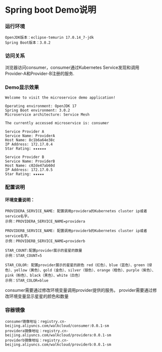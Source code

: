 # Spring boot Demo说明

### 运行环境
```
OpenJDK版本：eclipse-temurin 17.0.14_7-jdk  
Spring Boot版本：3.0.2  
```


### 访问关系

浏览器访问consumer，consumer通过Kubernetes Service发现和调用Provider-A和Provider-B注册的服务.


### Demo显示效果
```
Welcome to visit the microservice demo application!

Operating environment: OpenJDK 17
Spring Boot environment: 3.0.2
Microservice architecture: Service Mesh

The currently accessed microservice is: consumer

Service Provider A
Service Name: ProviderA
Host Name: 8c1b6a64e38c
IP Address: 172.17.0.4
Star Rating: ★★★★★★

Service Provider B
Service Name: ProviderB
Host Name: c02de47ab60d
IP Address: 172.17.0.5
Star Rating: ★★★★★
```


### 配置说明
#### 环境变量说明：  
```
PROVIDERA_SERVICE_NAME: 配置调用providera的Kubernetes cluster ip或者service名字。  
示例：PROVIDERA_SERVICE_NAME=providera

PROVIDERB_SERVICE_NAME: 配置调用providerb的Kubernetes cluster ip或者service名字。  
示例：PROVIDERB_SERVICE_NAME=providerb

STAR_COUNT:配置provider展示的星星的数量  
示例：STAR_COUNT=5  

STAR_COLOR: 配置provider展示的星星的颜色 red（红色）、blue（蓝色）、green（绿色）、yellow（黄色）、gold（金色）、silver（银色）、orange（橙色）、purple（紫色）、pink（粉色）、black（黑色）、white（白色）
示例：STAR_COLOR=blue
```
consumer需要通过修改环境变量调用provider提供的服务。
provider需要通过修改环境变量显示星星的颜色和数量


### 容器镜像
```
consumer镜像地址：registry.cn-beijing.aliyuncs.com/walkcloud/consumer:0.0.1-sm
providera镜像地址：registry.cn-beijing.aliyuncs.com/walkcloud/providera:0.0.1-sm
providerb镜像地址：registry.cn-beijing.aliyuncs.com/walkcloud/providerb:0.0.1-sm

```
